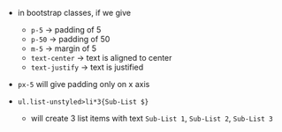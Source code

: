 
- in bootstrap classes, if we  give
    - `p-5` -> padding of 5
    - `p-50` -> padding of 50
    - `m-5` -> margin of 5
    - `text-center` -> text is aligned to center
    - `text-justify` -> text is justified

- `px-5` will give padding only on  x axis
- `ul.list-unstyled>li*3{Sub-List $}` 
    - will create 3 list items with text `Sub-List 1`, `Sub-List 2`, `Sub-List 3`
